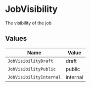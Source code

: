 # JobVisibility

The visibility of the job


## Values

| Name                    | Value                   |
| ----------------------- | ----------------------- |
| `JobVisibilityDraft`    | draft                   |
| `JobVisibilityPublic`   | public                  |
| `JobVisibilityInternal` | internal                |